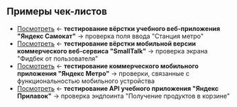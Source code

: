 ## Примеры чек-листов
- [Посмотреть](https://github.com/Solution-Found/Solution-Found/tree/master/checklists/assets/checklist-interface-1.png) <- **тестирование вёрстки учебного веб-приложения "Яндекс Самокат"** -> проверка поля ввода "Станция метро"
- [Посмотреть](https://github.com/Solution-Found/Solution-Found/tree/master/checklists/assets/checklist-interface-2.png) <- **тестирование вёрстки мобильной версии коммерческого веб-сервиса "SmallTalk"** -> проверка экрана "Фидбек от пользователя"
- [Посмотреть](https://github.com/Solution-Found/Solution-Found/tree/master/checklists/assets/checklist-mobile.png) <- **тестирование коммерческого мобильного приложения "Яндекс Метро"** -> проверки, связанные с функциональностью мобильного устройства
- [Посмотреть](https://github.com/Solution-Found/Solution-Found/tree/master/checklists/assets/checklist-api.png) <- **тестирование API учебного приложения "Яндекс Прилавок"** -> проверка эндпоинта "Получение продуктов в корзине"